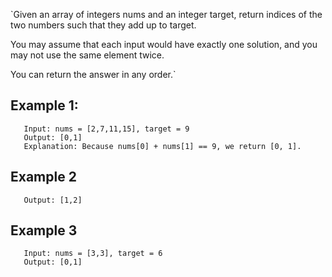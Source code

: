 `Given an array of integers nums and an integer target, return indices of the two numbers such that they add up to target.

You may assume that each input would have exactly one solution, and you may not use the same element twice.

You can return the answer in any order.`

## Example 1:

```
   Input: nums = [2,7,11,15], target = 9
   Output: [0,1]
   Explanation: Because nums[0] + nums[1] == 9, we return [0, 1].

```

## Example 2

```Input: nums = [3,2,4], target = 6
   Output: [1,2]
```

## Example 3

```
   Input: nums = [3,3], target = 6
   Output: [0,1]
```
